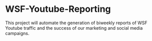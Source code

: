 # WSF-Youtube-Reporting

This project will automate the generation of biweekly reports of WSF Youtube traffic and the success of our marketing and social media campaigns.
